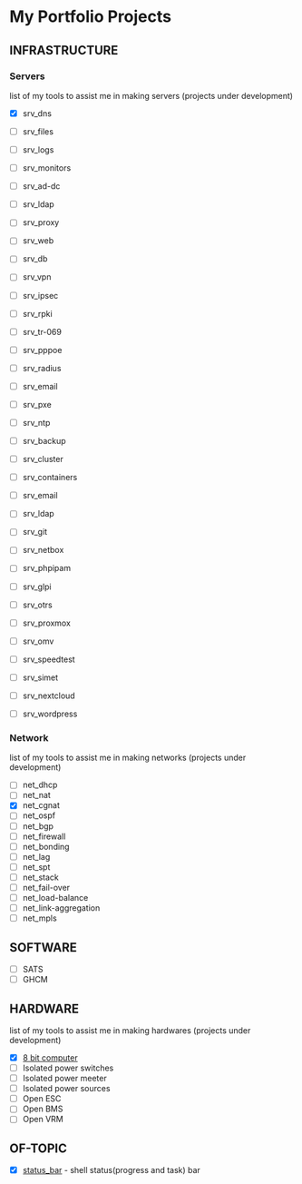 # My Portfolio Projects

## INFRASTRUCTURE

### Servers

list of my tools to assist me in making servers (projects under development)

- [x] srv_dns
- [ ] srv_files
- [ ] srv_logs
- [ ] srv_monitors
- [ ] srv_ad-dc
- [ ] srv_ldap
- [ ] srv_proxy
- [ ] srv_web
- [ ] srv_db
- [ ] srv_vpn
- [ ] srv_ipsec
- [ ] srv_rpki
- [ ] srv_tr-069
- [ ] srv_pppoe
- [ ] srv_radius
- [ ] srv_email
- [ ] srv_pxe
- [ ] srv_ntp
- [ ] srv_backup
- [ ] srv_cluster
- [ ] srv_containers
- [ ] srv_email
- [ ] srv_ldap

- [ ] srv_git
- [ ] srv_netbox
- [ ] srv_phpipam
- [ ] srv_glpi
- [ ] srv_otrs
- [ ] srv_proxmox
- [ ] srv_omv
- [ ] srv_speedtest
- [ ] srv_simet
- [ ] srv_nextcloud
- [ ] srv_wordpress

### Network

list of my tools to assist me in making networks (projects under development)

- [ ] net_dhcp
- [ ] net_nat
- [x] net_cgnat
- [ ] net_ospf
- [ ] net_bgp
- [ ] net_firewall
- [ ] net_bonding
- [ ] net_lag
- [ ] net_spt
- [ ] net_stack
- [ ] net_fail-over
- [ ] net_load-balance
- [ ] net_link-aggregation
- [ ] net_mpls

## SOFTWARE

- [ ] SATS
- [ ] GHCM

## HARDWARE

list of my tools to assist me in making hardwares (projects under development)

- [x] [8 bit computer](https://github.com/rick0x00/8bit-computer)
- [ ] Isolated power switches
- [ ] Isolated power meeter
- [ ] Isolated power sources
- [ ] Open ESC
- [ ] Open BMS
- [ ] Open VRM

## OF-TOPIC

- [x] [status_bar](https://github.com/rick0x00/status_bar) - shell status(progress and task) bar
